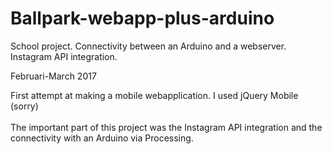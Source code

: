 # Ballpark-webapp-plus-arduino
School project. Connectivity between an Arduino and a webserver. Instagram API integration.

Februari-March 2017


First attempt at making a mobile webapplication. I used jQuery Mobile (sorry) 
<br><br>
The important part of this project was the Instagram API integration and the connectivity with an Arduino via Processing.
